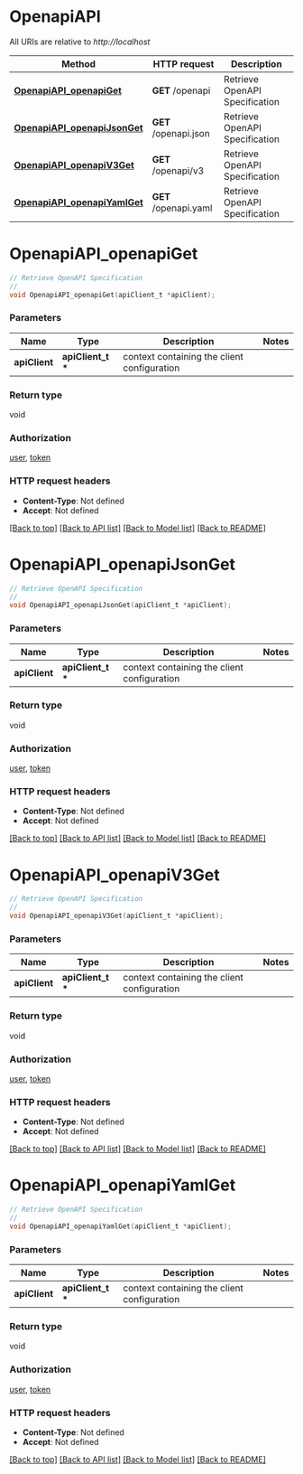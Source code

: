 # OpenapiAPI

All URIs are relative to *http://localhost*

Method | HTTP request | Description
------------- | ------------- | -------------
[**OpenapiAPI_openapiGet**](OpenapiAPI.md#OpenapiAPI_openapiGet) | **GET** /openapi | Retrieve OpenAPI Specification
[**OpenapiAPI_openapiJsonGet**](OpenapiAPI.md#OpenapiAPI_openapiJsonGet) | **GET** /openapi.json | Retrieve OpenAPI Specification
[**OpenapiAPI_openapiV3Get**](OpenapiAPI.md#OpenapiAPI_openapiV3Get) | **GET** /openapi/v3 | Retrieve OpenAPI Specification
[**OpenapiAPI_openapiYamlGet**](OpenapiAPI.md#OpenapiAPI_openapiYamlGet) | **GET** /openapi.yaml | Retrieve OpenAPI Specification


# **OpenapiAPI_openapiGet**
```c
// Retrieve OpenAPI Specification
//
void OpenapiAPI_openapiGet(apiClient_t *apiClient);
```

### Parameters
Name | Type | Description  | Notes
------------- | ------------- | ------------- | -------------
**apiClient** | **apiClient_t \*** | context containing the client configuration |

### Return type

void

### Authorization

[user](../README.md#user), [token](../README.md#token)

### HTTP request headers

 - **Content-Type**: Not defined
 - **Accept**: Not defined

[[Back to top]](#) [[Back to API list]](../README.md#documentation-for-api-endpoints) [[Back to Model list]](../README.md#documentation-for-models) [[Back to README]](../README.md)

# **OpenapiAPI_openapiJsonGet**
```c
// Retrieve OpenAPI Specification
//
void OpenapiAPI_openapiJsonGet(apiClient_t *apiClient);
```

### Parameters
Name | Type | Description  | Notes
------------- | ------------- | ------------- | -------------
**apiClient** | **apiClient_t \*** | context containing the client configuration |

### Return type

void

### Authorization

[user](../README.md#user), [token](../README.md#token)

### HTTP request headers

 - **Content-Type**: Not defined
 - **Accept**: Not defined

[[Back to top]](#) [[Back to API list]](../README.md#documentation-for-api-endpoints) [[Back to Model list]](../README.md#documentation-for-models) [[Back to README]](../README.md)

# **OpenapiAPI_openapiV3Get**
```c
// Retrieve OpenAPI Specification
//
void OpenapiAPI_openapiV3Get(apiClient_t *apiClient);
```

### Parameters
Name | Type | Description  | Notes
------------- | ------------- | ------------- | -------------
**apiClient** | **apiClient_t \*** | context containing the client configuration |

### Return type

void

### Authorization

[user](../README.md#user), [token](../README.md#token)

### HTTP request headers

 - **Content-Type**: Not defined
 - **Accept**: Not defined

[[Back to top]](#) [[Back to API list]](../README.md#documentation-for-api-endpoints) [[Back to Model list]](../README.md#documentation-for-models) [[Back to README]](../README.md)

# **OpenapiAPI_openapiYamlGet**
```c
// Retrieve OpenAPI Specification
//
void OpenapiAPI_openapiYamlGet(apiClient_t *apiClient);
```

### Parameters
Name | Type | Description  | Notes
------------- | ------------- | ------------- | -------------
**apiClient** | **apiClient_t \*** | context containing the client configuration |

### Return type

void

### Authorization

[user](../README.md#user), [token](../README.md#token)

### HTTP request headers

 - **Content-Type**: Not defined
 - **Accept**: Not defined

[[Back to top]](#) [[Back to API list]](../README.md#documentation-for-api-endpoints) [[Back to Model list]](../README.md#documentation-for-models) [[Back to README]](../README.md)

